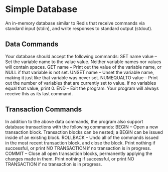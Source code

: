 Simple Database
==============

An in-memory database similar to Redis that receive commands via standard input (stdin), 
and write responses to standard output (stdout).

Data Commands
-------------

Your database should accept the following commands:
SET name value – Set the variable name to the value value. Neither variable names nor values will contain spaces.
GET name – Print out the value of the variable name, or NULL if that variable is not set.
UNSET name – Unset the variable name, making it just like that variable was never set.
NUMEQUALTO value – Print out the number of variables that are currently set to value. If no variables equal that value, print 0.
END – Exit the program. Your program will always receive this as its last command.

Transaction Commands
--------------------

In addition to the above data commands, the program also support database transactions with the following commands:
BEGIN – Open a new transaction block. Transaction blocks can be nested; a BEGIN can be issued inside of an existing block.
ROLLBACK – Undo all of the commands issued in the most recent transaction block, and close the block. Print nothing if successful, or print NO TRANSACTION if no transaction is in progress.
COMMIT – Close all open transaction blocks, permanently applying the changes made in them. Print nothing if successful, or print NO TRANSACTION if no transaction is in progress.
